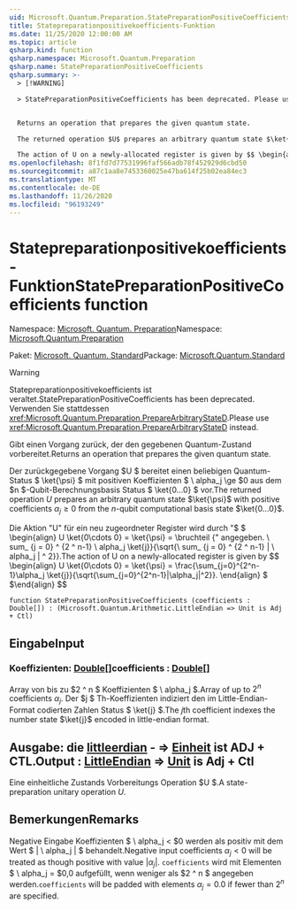 ```yaml
---
uid: Microsoft.Quantum.Preparation.StatePreparationPositiveCoefficients
title: Statepreparationpositivekoefficients-Funktion
ms.date: 11/25/2020 12:00:00 AM
ms.topic: article
qsharp.kind: function
qsharp.namespace: Microsoft.Quantum.Preparation
qsharp.name: StatePreparationPositiveCoefficients
qsharp.summary: >-
  > [!WARNING]

  > StatePreparationPositiveCoefficients has been deprecated. Please use <xref:Microsoft.Quantum.Preparation.PrepareArbitraryStateD> instead.


  Returns an operation that prepares the given quantum state.

  The returned operation $U$ prepares an arbitrary quantum state $\ket{\psi}$ with positive coefficients $\alpha_j\ge 0$ from the $n$-qubit computational basis state $\ket{0...0}$.

  The action of U on a newly-allocated register is given by $$ \begin{align} U \ket{0\cdots 0} = \ket{\psi} = \frac{\sum_{j=0}^{2^n-1}\alpha_j \ket{j}}{\sqrt{\sum_{j=0}^{2^n-1}|\alpha_j|^2}}. \end{align} $$
ms.openlocfilehash: 8f1fd7d77531996faf566adb78f452929d6cbd50
ms.sourcegitcommit: a87c1aa8e7453360025e47ba614f25b02ea84ec3
ms.translationtype: MT
ms.contentlocale: de-DE
ms.lasthandoff: 11/26/2020
ms.locfileid: "96193249"
---
```

# <a name="statepreparationpositivecoefficients-function"></a><span data-ttu-id="a85e7-102">Statepreparationpositivekoefficients-Funktion</span><span class="sxs-lookup"><span data-stu-id="a85e7-102">StatePreparationPositiveCoefficients function</span></span>

<span data-ttu-id="a85e7-103">Namespace: [Microsoft. Quantum. Preparation](xref:Microsoft.Quantum.Preparation)</span><span class="sxs-lookup"><span data-stu-id="a85e7-103">Namespace: [Microsoft.Quantum.Preparation](xref:Microsoft.Quantum.Preparation)</span></span>

<span data-ttu-id="a85e7-104">Paket: [Microsoft. Quantum. Standard](https://nuget.org/packages/Microsoft.Quantum.Standard)</span><span class="sxs-lookup"><span data-stu-id="a85e7-104">Package: [Microsoft.Quantum.Standard](https://nuget.org/packages/Microsoft.Quantum.Standard)</span></span>


> [!WARNING]
> <span data-ttu-id="a85e7-105">Statepreparationpositivekoefficients ist veraltet.</span><span class="sxs-lookup"><span data-stu-id="a85e7-105">StatePreparationPositiveCoefficients has been deprecated.</span></span> <span data-ttu-id="a85e7-106">Verwenden Sie stattdessen <xref:Microsoft.Quantum.Preparation.PrepareArbitraryStateD>.</span><span class="sxs-lookup"><span data-stu-id="a85e7-106">Please use <xref:Microsoft.Quantum.Preparation.PrepareArbitraryStateD> instead.</span></span>

<span data-ttu-id="a85e7-107">Gibt einen Vorgang zurück, der den gegebenen Quantum-Zustand vorbereitet.</span><span class="sxs-lookup"><span data-stu-id="a85e7-107">Returns an operation that prepares the given quantum state.</span></span>

<span data-ttu-id="a85e7-108">Der zurückgegebene Vorgang $U $ bereitet einen beliebigen Quantum-Status $ \ket{\psi} $ mit positiven Koeffizienten $ \ alpha_j \ge $0 aus dem $n $-Qubit-Berechnungsbasis Status $ \ket{0...0} $ vor.</span><span class="sxs-lookup"><span data-stu-id="a85e7-108">The returned operation $U$ prepares an arbitrary quantum state $\ket{\psi}$ with positive coefficients $\alpha_j\ge 0$ from the $n$-qubit computational basis state $\ket{0...0}$.</span></span>

<span data-ttu-id="a85e7-109">Die Aktion "U" für ein neu zugeordneter Register wird durch "$ $ \begin{align} U \ket{0\cdots 0} = \ket{\psi} = \bruchteil {" angegeben. \ sum_ {j = 0} ^ {2 ^ n-1} \ alpha_j \ket{j}}{\sqrt{\ sum_ {j = 0} ^ {2 ^ n-1} | \ alpha_j | ^ 2}}.</span><span class="sxs-lookup"><span data-stu-id="a85e7-109">The action of U on a newly-allocated register is given by $$ \begin{align} U \ket{0\cdots 0} = \ket{\psi} = \frac{\sum_{j=0}^{2^n-1}\alpha_j \ket{j}}{\sqrt{\sum_{j=0}^{2^n-1}|\alpha_j|^2}}.</span></span>
<span data-ttu-id="a85e7-110">\end{align} $ $</span><span class="sxs-lookup"><span data-stu-id="a85e7-110">\end{align} $$</span></span>

```qsharp
function StatePreparationPositiveCoefficients (coefficients : Double[]) : (Microsoft.Quantum.Arithmetic.LittleEndian => Unit is Adj + Ctl)
```


## <a name="input"></a><span data-ttu-id="a85e7-111">Eingabe</span><span class="sxs-lookup"><span data-stu-id="a85e7-111">Input</span></span>

### <a name="coefficients--double"></a><span data-ttu-id="a85e7-112">Koeffizienten: [Double](xref:microsoft.quantum.lang-ref.double)[]</span><span class="sxs-lookup"><span data-stu-id="a85e7-112">coefficients : [Double](xref:microsoft.quantum.lang-ref.double)[]</span></span>

<span data-ttu-id="a85e7-113">Array von bis zu $2 ^ n $ Koeffizienten $ \ alpha_j $.</span><span class="sxs-lookup"><span data-stu-id="a85e7-113">Array of up to $2^n$ coefficients $\alpha_j$.</span></span> <span data-ttu-id="a85e7-114">Der $j $ Th-Koeffizienten indiziert den im Little-Endian-Format codierten Zahlen Status $ \ket{j} $.</span><span class="sxs-lookup"><span data-stu-id="a85e7-114">The $j$th coefficient indexes the number state $\ket{j}$ encoded in little-endian format.</span></span>



## <a name="output--littleendian--unit--is-adj--ctl"></a><span data-ttu-id="a85e7-115">Ausgabe: die [littleerdian](xref:Microsoft.Quantum.Arithmetic.LittleEndian) - => [Einheit](xref:microsoft.quantum.lang-ref.unit)  ist ADJ + CTL.</span><span class="sxs-lookup"><span data-stu-id="a85e7-115">Output : [LittleEndian](xref:Microsoft.Quantum.Arithmetic.LittleEndian) => [Unit](xref:microsoft.quantum.lang-ref.unit)  is Adj + Ctl</span></span>

<span data-ttu-id="a85e7-116">Eine einheitliche Zustands Vorbereitungs Operation $U $.</span><span class="sxs-lookup"><span data-stu-id="a85e7-116">A state-preparation unitary operation $U$.</span></span>

## <a name="remarks"></a><span data-ttu-id="a85e7-117">Bemerkungen</span><span class="sxs-lookup"><span data-stu-id="a85e7-117">Remarks</span></span>

<span data-ttu-id="a85e7-118">Negative Eingabe Koeffizienten $ \ alpha_j < $0 werden als positiv mit dem Wert $ | \ alpha_j | $ behandelt.</span><span class="sxs-lookup"><span data-stu-id="a85e7-118">Negative input coefficients $\alpha_j < 0$ will be treated as though positive with value $|\alpha_j|$.</span></span> <span data-ttu-id="a85e7-119">`coefficients` wird mit Elementen $ \ alpha_j = $0,0 aufgefüllt, wenn weniger als $2 ^ n $ angegeben werden.</span><span class="sxs-lookup"><span data-stu-id="a85e7-119">`coefficients` will be padded with elements $\alpha_j = 0.0$ if fewer than $2^n$ are specified.</span></span>